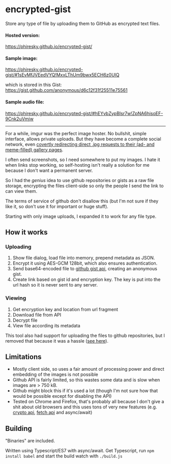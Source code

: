 # encrypted-gist

Store any type of file by uploading them to GitHub as encrypted text files.

#### Hosted version:

https://phiresky.github.io/encrypted-gist/

#### Sample image:

https://phiresky.github.io/encrypted-gist/#1sEvMfJVEedVYQ!MxxLThUm9bwx5ECH6z0UlQ

which is stored in this Gist: https://gist.github.com/anonymous/d6c12f31f25511e75561

#### Sample audio file:

https://phiresky.github.io/encrypted-gist/#hEYvbZypBIsr7w!ZpNA6hisoEF-9Cnk2uVmjw

---

For a while, imgur was the perfect image hoster. No bullshit, simple interface, allows private uploads.
But they have become a complete social network, even [covertly redirecting direct .jpg requests to their
(ad- and meme-filled) gallery pages](http://minimaxir.com/2014/02/moved-temporarily/).

I often send screenshots, so I need somewhere to put my images. I hate it when links stop working, so
self-hosting isn't really a solution for me because I don't want a permanent server.

So I had the *genius* idea to use github repositories or gists as a raw file storage, encrypting the 
files client-side so only the people I send the link to can view them.

The terms of service of github don't disallow this (but I'm not sure if they like it, so don't use it for important or huge stuff).

Starting with only image uploads, I expanded it to work for any file type.

## How it works

### Uploading

1. Show file dialog, load file into memory, prepend metadata as JSON.
3. Encrypt it using AES-GCM 128bit, which also ensures authentication.
4. Send base64-encoded file to [github gist api](https://developer.github.com/v3/gists/), creating an anonymous gist.
5. Create link based on gist id and encryption key. The key is put into the url hash so it is never sent to any server.

### Viewing

1. Get encryption key and location from url fragment
2. Download file from API
3. Decrypt file
3. View file according its metadata

This tool also had support for uploading the files to github repositories, 
but I removed that because it was a hassle ([see here](https://github.com/phiresky/encrypted-gist/commit/5fdd0aa003d97bc2e5d8c548a9f7b4a714406a24)).

## Limitations

* Mostly client side, so uses a fair amount of processing power and direct embedding of the images is not possible
* Github API is fairly limited, so this wastes some data and is slow when images are > 750 kB.
* Github might block this if it's used a lot (though I'm not sure how that would be possible except for disabling the API)
* Tested on Chrome and Firefox, that's probably all because I don't give a shit about old browsers and this uses tons of very new features 
(e.g. [crypto api](https://developer.mozilla.org/en-US/docs/Web/API/Crypto),
[fetch api](https://developer.mozilla.org/en/docs/Web/API/Fetch_API) and async/await) 

## Building

"Binaries" are included.

Written using Typescript/ES7 with async/await. Get Typescript, run `npm install babel` and start the build watch with `./build.js`
